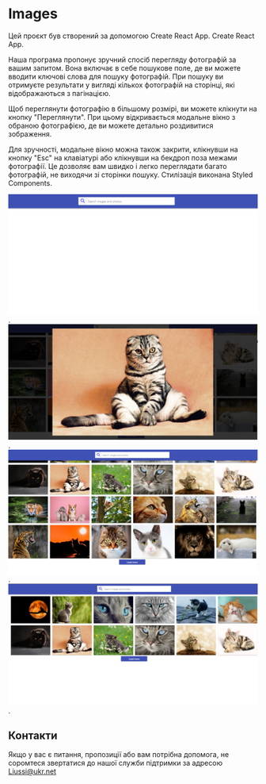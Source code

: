 # Images

Цей проєкт був створений за допомогою Create React App. Create React App.

Наша програма пропонує зручний спосіб перегляду фотографій за вашим запитом. Вона включає в себе пошукове поле, де ви можете вводити ключові слова для пошуку фотографій. При пошуку ви отримуєте результати у вигляді кількох фотографій на сторінці, які відображаються з пагінацією.

Щоб переглянути фотографію в більшому розмірі, ви можете клікнути на кнопку "Переглянути". При цьому відкривається модальне вікно з обраною фотографією, де ви можете детально роздивитися зображення.

Для зручності, модальне вікно можна також закрити, клікнувши на кнопку "Esc" на клавіатурі або клікнувши на бекдроп поза межами фотографії. Це дозволяє вам швидко і легко переглядати багато фотографій, не виходячи зі сторінки пошуку.
 Стилізація виконана Styled Components.

 ![page](./public/img-1.png).
 ![page](./public/img-2.png).
 ![page](./public/img-3.png).
 ![page](./public/img-4.png).
## Контакти

Якщо у вас є питання, пропозиції або вам потрібна допомога, не соромтеся звертатися до нашої служби підтримки за адресою Liussi@ukr.net